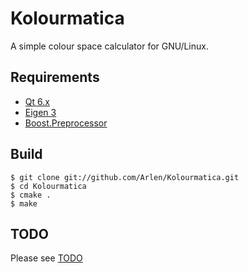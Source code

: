 Kolourmatica
============

A simple colour space calculator for GNU/Linux.


Requirements
------------

* [Qt 6.x](https://doc.qt.io/)
* [Eigen 3](http://eigen.tuxfamily.org/index.php?title=Main_Page)
* [Boost.Preprocessor](https://www.boost.org/doc/libs/1_85_0/libs/preprocessor/doc/index.html)

Build
-------

    $ git clone git://github.com/Arlen/Kolourmatica.git
    $ cd Kolourmatica
    $ cmake .
    $ make


TODO
----
Please see [TODO][todo]

[todo]: https://github.com/Arlen/Kolourmatica/blob/master/TODO
